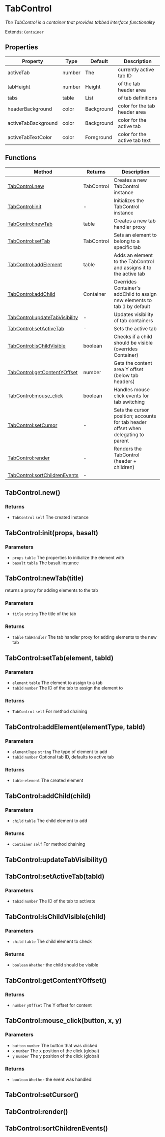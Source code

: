 # TabControl
_The TabControl is a container that provides tabbed interface functionality_

Extends: `Container`

## Properties

|Property|Type|Default|Description|
|---|---|---|---|
|activeTab|number|The|currently active tab ID|
|tabHeight|number|Height|of the tab header area|
|tabs|table|List|of tab definitions|
|headerBackground|color|Background|color for the tab header area|
|activeTabBackground|color|Background|color for the active tab|
|activeTabTextColor|color|Foreground|color for the active tab text|

## Functions

|Method|Returns|Description|
|---|---|---|
|[TabControl.new](#tabcontrol-new)|TabControl|Creates a new TabControl instance|
|[TabControl:init](#tabcontrol-init-props-basalt)|-|Initializes the TabControl instance|
|[TabControl:newTab](#tabcontrol-newtab-title)|table|Creates a new tab handler proxy|
|[TabControl:setTab](#tabcontrol-settab-element-tabid)|TabControl|Sets an element to belong to a specific tab|
|[TabControl:addElement](#tabcontrol-addelement-elementtype-tabid)|table|Adds an element to the TabControl and assigns it to the active tab|
|[TabControl:addChild](#tabcontrol-addchild-child)|Container|Overrides Container's addChild to assign new elements to tab 1 by default|
|[TabControl:updateTabVisibility](#tabcontrol-updatetabvisibility)|-|Updates visibility of tab containers|
|[TabControl:setActiveTab](#tabcontrol-setactivetab-tabid)|-|Sets the active tab|
|[TabControl:isChildVisible](#tabcontrol-ischildvisible-child)|boolean|Checks if a child should be visible (overrides Container)|
|[TabControl:getContentYOffset](#tabcontrol-getcontentyoffset)|number|Gets the content area Y offset (below tab headers)|
|[TabControl:mouse_click](#tabcontrol-mouse-click-button-x-y)|boolean|Handles mouse click events for tab switching|
|[TabControl:setCursor](#tabcontrol-setcursor)|-|Sets the cursor position; accounts for tab header offset when delegating to parent|
|[TabControl:render](#tabcontrol-render)|-|Renders the TabControl (header + children)|
|[TabControl:sortChildrenEvents](#tabcontrol-sortchildrenevents)|-||

## TabControl.new()
### Returns
* `TabControl` `self` The created instance

## TabControl:init(props, basalt)
### Parameters
* `props` `table` The properties to initialize the element with
* `basalt` `table` The basalt instance

## TabControl:newTab(title)

returns a proxy for adding elements to the tab

### Parameters
* `title` `string` The title of the tab

### Returns
* `table` `tabHandler` The tab handler proxy for adding elements to the new tab

## TabControl:setTab(element, tabId)
### Parameters
* `element` `table` The element to assign to a tab
* `tabId` `number` The ID of the tab to assign the element to

### Returns
* `TabControl` `self` For method chaining

## TabControl:addElement(elementType, tabId)
### Parameters
* `elementType` `string` The type of element to add
* `tabId` `number` Optional tab ID, defaults to active tab

### Returns
* `table` `element` The created element

## TabControl:addChild(child)
### Parameters
* `child` `table` The child element to add

### Returns
* `Container` `self` For method chaining

## TabControl:updateTabVisibility()
## TabControl:setActiveTab(tabId)
### Parameters
* `tabId` `number` The ID of the tab to activate

## TabControl:isChildVisible(child)
### Parameters
* `child` `table` The child element to check

### Returns
* `boolean` `Whether` the child should be visible

## TabControl:getContentYOffset()
### Returns
* `number` `yOffset` The Y offset for content

## TabControl:mouse_click(button, x, y)
### Parameters
* `button` `number` The button that was clicked
* `x` `number` The x position of the click (global)
* `y` `number` The y position of the click (global)

### Returns
* `boolean` `Whether` the event was handled

## TabControl:setCursor()
## TabControl:render()
## TabControl:sortChildrenEvents()